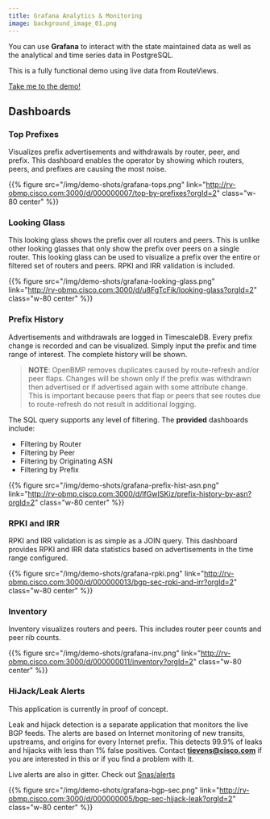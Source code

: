 ```yaml
---
title: Grafana Analytics & Monitoring
image: background_image_01.png
---
```

You can use **Grafana** to interact with the state maintained data as well as the analytical and time
series data in PostgreSQL. 

This is a fully functional demo using live data from RouteViews. 

<!--more-->

[Take me to the demo!](http://demo-rv.snas.io:3000/)


## Dashboards

### Top Prefixes

Visualizes prefix advertisements and withdrawals by router, peer, and prefix. This dashboard enables the operator by showing which
routers, peers, and prefixes are causing the most noise.  

{{% figure src="/img/demo-shots/grafana-tops.png" link="http://rv-obmp.cisco.com:3000/d/000000007/top-by-prefixes?orgId=2" 
    class="w-80 center" %}}

### Looking Glass

This looking glass shows the prefix over all routers and peers. This is unlike other looking glasses that only show
the prefix over peers on a single router.  This looking glass can be used to visualize a prefix over the entire
or filtered set of routers and peers.    RPKI and IRR validation is included.

{{% figure src="/img/demo-shots/grafana-looking-glass.png" link="http://rv-obmp.cisco.com:3000/d/u8FgTcFik/looking-glass?orgId=2" 
    class="w-80 center" %}}


### Prefix History

Advertisements and withdrawals are logged in TimescaleDB.  Every prefix change is recorded and can be visualized. Simply
input the prefix and time range of interest.  The complete history will be shown.  

> **NOTE**: OpenBMP removes duplicates caused by route-refresh and/or peer flaps.  Changes will be shown only if the
> prefix was withdrawn then advertised or if advertised again with some attribute change.  This is important
> because peers that flap or peers that see routes due to route-refresh do not result in additional logging.   

The SQL query supports any level of filtering.  The **provided** dashboards include:

- Filtering by Router
- Filtering by Peer
- Filtering by Originating ASN
- Filtering by Prefix


{{% figure src="/img/demo-shots/grafana-prefix-hist-asn.png" link="http://rv-obmp.cisco.com:3000/d/lfGwISKiz/prefix-history-by-asn?orgId=2" 
    class="w-80 center" %}}
    

### RPKI and IRR

RPKI and IRR validation is as simple as a JOIN query.  This dashboard provides RPKI and IRR data statistics 
based on advertisements in the time range configured. 

{{% figure src="/img/demo-shots/grafana-rpki.png" link="http://rv-obmp.cisco.com:3000/d/000000013/bgp-sec-rpki-and-irr?orgId=2" 
    class="w-80 center" %}}
    

### Inventory

Inventory visualizes routers and peers.  This includes router peer counts and peer rib counts.  

{{% figure src="/img/demo-shots/grafana-inv.png" link="http://rv-obmp.cisco.com:3000/d/000000011/inventory?orgId=2" 
    class="w-80 center" %}}


### HiJack/Leak Alerts

This application is currently in proof of concept.

Leak and hijack detection is a separate application that monitors the live BGP feeds.  The alerts are
based on Internet monitoring of new transits, upstreams, and origins for every Internet prefix.  This detects
99.9% of leaks and hijacks with less than 1% false positives. Contact **tievens@cisco.com** if you are interested in this
or if you find a problem with it.     

Live alerts are also in gitter.  Check out [Snas/alerts](https://gitter.im/snas/alerts)

{{% figure src="/img/demo-shots/grafana-bgp-sec.png" link="http://rv-obmp.cisco.com:3000/d/000000005/bgp-sec-hijack-leak?orgId=2" 
    class="w-80 center" %}}
